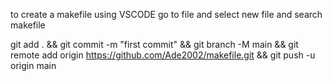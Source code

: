 to create a makefile using VSCODE go to file and select new file and search makefile

git add . && git commit -m "first commit" && git branch -M main && git remote add origin https://github.com/Ade2002/makefile.git && git push -u origin main